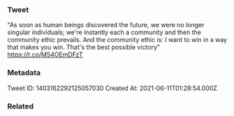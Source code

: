 ### Tweet
"As soon as human beings discovered the future, we were no longer singular individuals; we're instantly each a community and then the community ethic prevails. And the community ethic is: I want to win in a way that makes you win. That's the best possible victory" https://t.co/M54OEmDFzT

### Metadata
Tweet ID: 1403162292125057030
Created At: 2021-06-11T01:28:54.000Z

### Related

